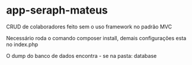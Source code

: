 # app-seraph-mateus
CRUD  de colaboradores feito sem o uso framework  no padrão MVC

Necessário roda o comando composer install, demais configurações esta no index.php

O dump do banco de dados encontra - se na pasta: database

